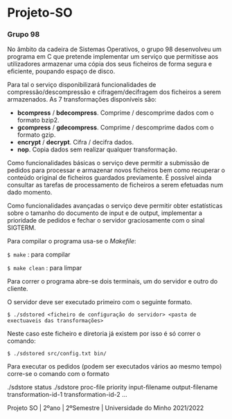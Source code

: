 # Projeto-SO

### Grupo 98

No âmbito da cadeira de Sistemas Operativos, o grupo 98 desenvolveu um programa em C que pretende implementar um serviço que permitisse aos utilizadores armazenar uma cópia dos seus ficheiros de forma segura e eficiente, poupando espaço de disco.

Para tal o serviço disponibilizará funcionalidades de compressão/descompressão e cifragem/decifragem dos ficheiros a serem armazenados. As 7 transformações disponíveis são:
   - __bcompress__ / __bdecompress__. Comprime / descomprime dados com o formato bzip2.
   - __gcompress__ / __gdecompress__. Comprime / descomprime dados com o formato gzip.
   - __encrypt__ / __decrypt__. Cifra / decifra dados.
   - __nop__. Copia dados sem realizar qualquer transformação.

Como funcionalidades básicas o serviço deve permitir a submissão de pedidos para processar e
armazenar novos ficheiros bem como recuperar o conteúdo original de ficheiros guardados
previamente. É possível ainda consultar as tarefas de processamento de ficheiros a serem efetuadas
num dado momento.

Como funcionalidades avançadas o serviço deve permitir obter estatísticas sobre o tamanho do
documento de input e de output, implementar a prioridade de pedidos e fechar o servidor
graciosamente com o sinal SIGTERM.

Para compilar o programa usa-se o _Makefile_:
 
 `$ make` : para compilar
 
 `$ make clean` : para limpar
 
Para correr o programa abre-se dois terminais, um do servidor e outro do cliente. 

O servidor deve ser executado primeiro com o seguinte formato.
 
 `$ ./sdstored <ficheiro de configuração do servidor> <pasta de exectuaveis das transformações>`
 
 Neste caso este ficheiro e diretoria já existem por isso é só correr o comando:
  
  `$ ./sdstored src/config.txt bin/`
  
 Para executar os pedidos (podem ser executados vários ao mesmo tempo) corre-se o comando com o formato 
 
./sdstore status
./sdstore proc-file priority input-filename output-filename transformation-id-1 transformation-id-2 ...
 
 


Projeto SO | 2ºano | 2ºSemestre | Universidade do Minho 2021/2022
